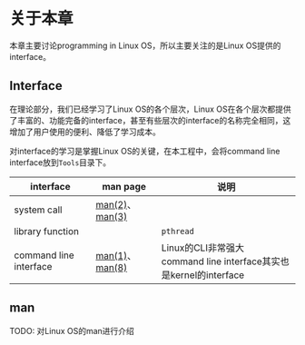 # 关于本章

本章主要讨论programming in Linux OS，所以主要关注的是Linux OS提供的interface。



## Interface

在理论部分，我们已经学习了Linux OS的各个层次，Linux OS在各个层次都提供了丰富的、功能完备的interface，甚至有些层次的interface的名称完全相同，这增加了用户使用的便利、降低了学习成本。

对interface的学习是掌握Linux OS的关键，在本工程中，会将command line interface放到`Tools`目录下。

| interface              | man page                                                     | 说明                                                         |
| ---------------------- | ------------------------------------------------------------ | ------------------------------------------------------------ |
| system call            | [man(2)](http://man7.org/linux/man-pages/man2/intro.2.html)、[man(3)](http://man7.org/linux/man-pages/man3/intro.3.html) |                                                              |
| library function       |                                                              | `pthread`                                                    |
| command line interface | [man(1)](http://man7.org/linux/man-pages/man1/intro.1.html)、[man(8)](http://man7.org/linux/man-pages/man8/intro.8.html) | Linux的CLI非常强大 <br>command line interface其实也是kernel的interface |



## man

TODO: 对Linux OS的man进行介绍